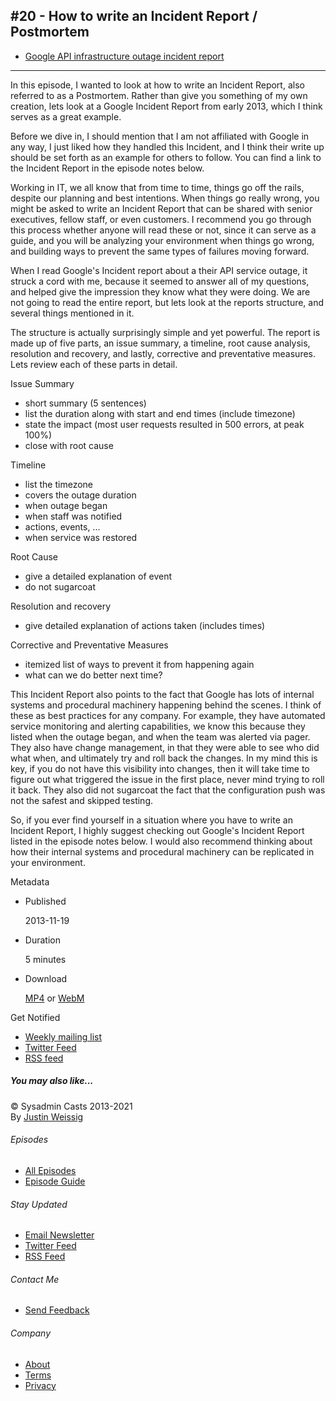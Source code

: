 #20 - How to write an Incident Report / Postmortem
--------------------------------------------------

-   [Google API infrastructure outage incident report](http://googledevelopers.blogspot.ca/2013/05/google-api-infrastructure-outage_3.html)

* * * * *

In this episode, I wanted to look at how to write an Incident Report, also referred to as a Postmortem. Rather than give you something of my own creation, lets look at a Google Incident Report from early 2013, which I think serves as a great example.

Before we dive in, I should mention that I am not affiliated with Google in any way, I just liked how they handled this Incident, and I think their write up should be set forth as an example for others to follow. You can find a link to the Incident Report in the episode notes below.

Working in IT, we all know that from time to time, things go off the rails, despite our planning and best intentions. When things go really wrong, you might be asked to write an Incident Report that can be shared with senior executives, fellow staff, or even customers. I recommend you go through this process whether anyone will read these or not, since it can serve as a guide, and you will be analyzing your environment when things go wrong, and building ways to prevent the same types of failures moving forward.

When I read Google's Incident report about a their API service outage, it struck a cord with me, because it seemed to answer all of my questions, and helped give the impression they know what they were doing. We are not going to read the entire report, but lets look at the reports structure, and several things mentioned in it.

The structure is actually surprisingly simple and yet powerful. The report is made up of five parts, an issue summary, a timeline, root cause analysis, resolution and recovery, and lastly, corrective and preventative measures. Lets review each of these parts in detail.

Issue Summary

-   short summary (5 sentences)
-   list the duration along with start and end times (include timezone)
-   state the impact (most user requests resulted in 500 errors, at peak 100%)
-   close with root cause

Timeline

-   list the timezone
-   covers the outage duration
-   when outage began
-   when staff was notified
-   actions, events, ...
-   when service was restored

Root Cause

-   give a detailed explanation of event
-   do not sugarcoat

Resolution and recovery

-   give detailed explanation of actions taken (includes times)

Corrective and Preventative Measures

-   itemized list of ways to prevent it from happening again
-   what can we do better next time?

This Incident Report also points to the fact that Google has lots of internal systems and procedural machinery happening behind the scenes. I think of these as best practices for any company. For example, they have automated service monitoring and alerting capabilities, we know this because they listed when the outage began, and when the team was alerted via pager. They also have change management, in that they were able to see who did what when, and ultimately try and roll back the changes. In my mind this is key, if you do not have this visibility into changes, then it will take time to figure out what triggered the issue in the first place, never mind trying to roll it back. They also did not sugarcoat the fact that the configuration push was not the safest and skipped testing.

So, if you ever find yourself in a situation where you have to write an Incident Report, I highly suggest checking out Google's Incident Report listed in the episode notes below. I would also recommend thinking about how their internal systems and procedural machinery can be replicated in your environment.

Metadata

-   Published

    2013-11-19

-   Duration

    5 minutes

-   Download

    [MP4](https://assets.sysadmincasts.com/e/v/20-how-to-write-an-incident-report-postmortem.mp4) or [WebM](https://assets.sysadmincasts.com/e/v/20-how-to-write-an-incident-report-postmortem.webm)

Get Notified

-   [Weekly mailing list](https://sysadmincasts.com/get-notified)
-   [Twitter Feed](https://twitter.com/jweissig_)
-   [RSS feed](https://sysadmincasts.com/feed.rss)

##### You may also like...

© Sysadmin Casts 2013-2021\
By [Justin Weissig](https://twitter.com/jweissig_)

###### Episodes

-   [All Episodes](https://sysadmincasts.com/episodes)
-   [Episode Guide](https://sysadmincasts.com/episode-guide)

###### Stay Updated

-   [Email Newsletter](https://sysadmincasts.com/get-notified)
-   [Twitter Feed](https://twitter.com/jweissig_)
-   [RSS Feed](https://sysadmincasts.com/feed.rss)

###### Contact Me

-   [Send Feedback](https://sysadmincasts.com/feedback)

###### Company

-   [About](https://sysadmincasts.com/about)
-   [Terms](https://sysadmincasts.com/terms)
-   [Privacy](https://sysadmincasts.com/privacy)

